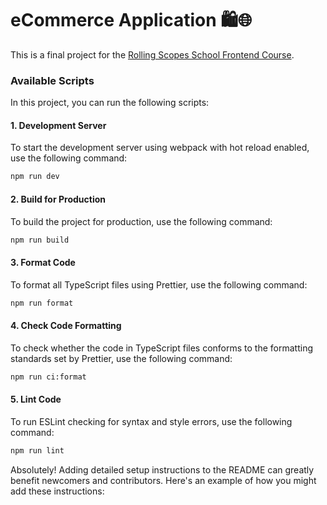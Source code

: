 # eCommerce Application 🛍️🌐

This is a final project for the [Rolling Scopes School Frontend Course](https://rs.school/courses/javascript-mentoring-program).

### Available Scripts

In this project, you can run the following scripts:

#### 1. Development Server
To start the development server using webpack with hot reload enabled, use the following command:
```bash
npm run dev
```

#### 2. Build for Production
To build the project for production, use the following command:
```bash
npm run build
```

#### 3. Format Code
To format all TypeScript files using Prettier, use the following command:
```bash
npm run format
```

#### 4. Check Code Formatting
To check whether the code in TypeScript files conforms to the formatting standards set by Prettier, use the following command:
```bash
npm run ci:format
```

#### 5. Lint Code
To run ESLint checking for syntax and style errors, use the following command:
```bash
npm run lint
```

Absolutely! Adding detailed setup instructions to the README can greatly benefit newcomers and contributors. Here's an example of how you might add these instructions:
